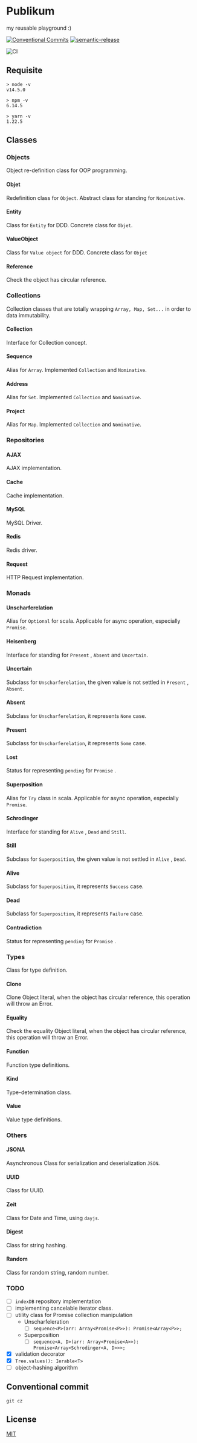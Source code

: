 # Publikum

my reusable playground :)

[![Conventional Commits](https://img.shields.io/badge/Conventional%20Commits-1.0.0-yellow.svg)](https://conventionalcommits.org)
[![semantic-release](https://img.shields.io/badge/%20%20%F0%9F%93%A6%F0%9F%9A%80-semantic--release-e10079.svg)](https://github.com/semantic-release/semantic-release)

![CI](https://github.com/jamashita/publikum/workflows/CI/badge.svg)

## Requisite

```
> node -v
v14.5.0

> npm -v
6.14.5

> yarn -v
1.22.5
```

## Classes

### Objects

Object re-definition class for OOP programming.

#### Objet

Redefinition class for `Object`. Abstract class for standing for `Nominative`.

#### Entity

Class for `Entity` for DDD. Concrete class for `Objet`.

#### ValueObject

Class for `Value object` for DDD. Concrete class for `Objet`

#### Reference

Check the object has circular reference.

### Collections

Collection classes that are totally wrapping `Array, Map, Set...` in order to data immutability.

#### Collection

Interface for Collection concept.

#### Sequence

Alias for `Array`. Implemented `Collection` and `Nominative`.

#### Address

Alias for `Set`. Implemented `Collection` and `Nominative`.

#### Project

Alias for `Map`. Implemented `Collection` and `Nominative`.

### Repositories

#### AJAX

AJAX implementation.

#### Cache

Cache implementation.

#### MySQL

MySQL Driver.

#### Redis

Redis driver.

#### Request

HTTP Request implementation.

### Monads

#### Unscharferelation

Alias for `Optional` for scala. Applicable for async operation, especially `Promise`.

#### Heisenberg

Interface for standing for `Present` , `Absent` and `Uncertain`.

#### Uncertain

Subclass for `Unscharferelation`, the given value is not settled in `Present` , `Absent`.

#### Absent

Subclass for `Unscharferelation`, it represents `None` case.

#### Present

Subclass for `Unscharferelation`, it represents `Some` case.

#### Lost

Status for representing `pending` for `Promise` .

#### Superposition

Alias for `Try` class in scala. Applicable for async operation, especially `Promise`.

#### Schrodinger

Interface for standing for `Alive` , `Dead` and `Still`.

#### Still

Subclass for `Superposition`, the given value is not settled in `Alive` , `Dead`.

#### Alive

Subclass for `Superposition`, it represents `Success` case.

#### Dead

Subclass for `Superposition`, it represents `Failure` case.

#### Contradiction

Status for representing `pending` for `Promise` .

### Types

Class for type definition.

#### Clone

Clone Object literal, when the object has circular reference, this operation will throw an Error.

#### Equality

Check the equality Object literal, when the object has circular reference, this operation will throw an Error.

#### Function

Function type definitions.

#### Kind

Type-determination class.

#### Value

Value type definitions.

### Others

#### JSONA

Asynchronous Class for serialization and deserialization `JSON`.

#### UUID

Class for UUID.

#### Zeit

Class for Date and Time, using `dayjs`.

#### Digest

Class for string hashing.

#### Random

Class for random string, random number.

### TODO

* [ ] `indexDB` repository implementation
* [ ] implementing cancelable iterator class.
* [ ] utility class for Promise collection manipulation
  * Unscharfeleration
    * [ ] `sequence<P>(arr: Array<Promise<P>>): Promise<Array<P>>;`
  * Superposition
    * [ ] `sequence<A, D>(arr: Array<Promise<A>>): Promise<Array<Schrodinger<A, D>>>;`
* [x] validation decorator
* [x] `Tree.values(): Ierable<T>`
* [ ] object-hashing algorithm

## Conventional commit

```
git cz
```

## License

[MIT](LICENSE)
